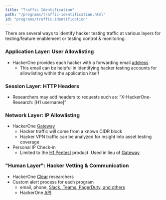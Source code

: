 ```yaml
---
title: "Traffic Identification"
path: "/programs/traffic-identification.html"
id: "programs/traffic-identification"
---
```


There are several ways to identify hacker testing traffic at various layers for testing/feature enablement or testing control & monitoring.

### Application Layer: User Allowlisting
* HackerOne provides each hacker with a forwarding email [address](https://docs.hackerone.com/hackers/hacker-email-alias.html)
    * This email can be helpful in identifying hacker testing accounts for allowlisting within the application itself
### Session Layer: HTTP Headers
* Researchers may add headers to requests such as: “X-HackerOne-Research: [H1 username]”
### Network Layer: IP Allowlisting
* HackerOne [Gateway](https://docs.hackerone.com/programs/hackerone-vpn.html)
    * Hacker traffic will come from a known CIDR block
    * Hacker VPN traffic can be analyzed for insight into asset testing coverage
* Personal IP Check-in
    * Limited to the [H1 Pentest](https://docs.hackerone.com/programs/product-offerings.html) product. Used in lieu of [Gateway](https://docs.hackerone.com/programs/hackerone-vpn.html)
### "Human Layer": Hacker Vetting & Communication
* HackerOne [Clear](https://docs.hackerone.com/programs/hackerone-clear.html) researchers
* Custom alert process for each program
    * email, phone, [Slack, Teams, PagerDuty, and others](https://docs.hackerone.com/programs/supported-integrations.html)
    * HackerOne [API](https://api.hackerone.com)